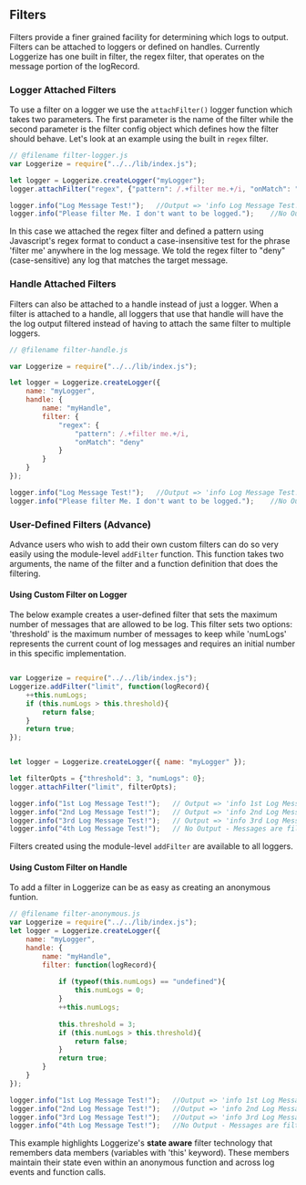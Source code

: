 
## Filters

Filters provide a finer grained facility for determining which logs to output. 
Filters can be attached to loggers or defined on handles. Currently Loggerize 
has one built in filter, the regex filter, that operates on the message portion 
of the logRecord. 

### Logger Attached Filters

To use a filter on a logger we use the `attachFilter()` logger function which 
takes two parameters. The first parameter is the name of the filter while the 
second parameter is the filter config object which defines how the filter should 
behave. Let's look at an example using the built in `regex` filter.

```javascript
// @filename filter-logger.js
var Loggerize = require("../../lib/index.js");

let logger = Loggerize.createLogger("myLogger");
logger.attachFilter("regex", {"pattern": /.+filter me.+/i, "onMatch": "deny"});	//Set severity to the 'warn' level (numeric severity == 1). Uses the npm levelMapper by default

logger.info("Log Message Test!");	//Output => 'info Log Message Test!'
logger.info("Please filter Me. I don't want to be logged.");	//No Output
```

In this case we attached the regex filter and defined a pattern using Javascript's 
regex format to conduct a case-insensitive test for the phrase 'filter me' anywhere 
in the log message. We told the regex filter to "deny" (case-sensitive) any log 
that matches the target message.

### Handle Attached Filters

Filters can also be attached to a handle instead of just a logger. When a filter is 
attached to a handle, all loggers that use that handle will have the the log output 
filtered instead of having to attach the same filter to multiple loggers.

```javascript
// @filename filter-handle.js

var Loggerize = require("../../lib/index.js");

let logger = Loggerize.createLogger({
	name: "myLogger",
	handle: {
		name: "myHandle",
		filter: { 
			"regex": {
				"pattern": /.+filter me.+/i, 
				"onMatch": "deny"
			}
		}
	}
});

logger.info("Log Message Test!");	//Output => 'info Log Message Test!'
logger.info("Please filter Me. I don't want to be logged.");	//No Output
```

### User-Defined Filters (Advance)

Advance users who wish to add their own custom filters can do so very easily 
using the module-level `addFilter` function. This function takes two arguments, 
the name of the filter and a function definition that does the filtering.

#### Using Custom Filter on Logger

The below example creates a user-defined filter that sets the maximum number 
of messages that are allowed to be log. This filter sets two options: 
'threshold' is the maximum number of messages to keep while 'numLogs' 
represents the current count of log messages and requires an initial number 
in this specific implementation.

```javascript

var Loggerize = require("../../lib/index.js");
Loggerize.addFilter("limit", function(logRecord){
	++this.numLogs;
	if (this.numLogs > this.threshold){
		return false;
	}
	return true;
});


let logger = Loggerize.createLogger({ name: "myLogger" });

let filterOpts = {"threshold": 3, "numLogs": 0};
logger.attachFilter("limit", filterOpts);

logger.info("1st Log Message Test!");	// Output => 'info 1st Log Message Test!'
logger.info("2nd Log Message Test!");	// Output => 'info 2nd Log Message Test!'
logger.info("3rd Log Message Test!");	// Output => 'info 3rd Log Message Test!'
logger.info("4th Log Message Test!");	// No Output - Messages are filtered
```

Filters created using the module-level `addFilter` are available to all loggers.

#### Using Custom Filter on Handle

To add a filter in Loggerize can be as easy as creating an anonymous funtion.

```javascript
// @filename filter-anonymous.js
var Loggerize = require("../../lib/index.js");
let logger = Loggerize.createLogger({
	name: "myLogger",
	handle: {
		name: "myHandle",
		filter: function(logRecord){
			
			if (typeof(this.numLogs) == "undefined"){
				this.numLogs = 0;
			}
			++this.numLogs;
			
			this.threshold = 3;
			if (this.numLogs > this.threshold){
				return false;
			}
			return true;
		}
	}
});

logger.info("1st Log Message Test!");	//Output => 'info 1st Log Message Test!'
logger.info("2nd Log Message Test!");	//Output => 'info 2nd Log Message Test!'
logger.info("3rd Log Message Test!");	//Output => 'info 3rd Log Message Test!'
logger.info("4th Log Message Test!");	//No Output - Messages are filtered
```

This example highlights Loggerize's **state aware** filter technology that 
remembers data members (variables with 'this' keyword). These members maintain 
their state even within an anonymous function and across log events and function 
calls.




